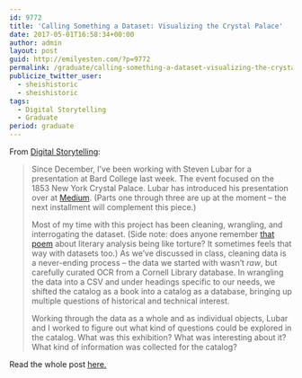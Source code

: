 ```yaml
---
id: 9772
title: 'Calling Something a Dataset: Visualizing the Crystal Palace'
date: 2017-05-01T16:58:34+00:00
author: admin
layout: post
guid: http://emilyesten.com/?p=9772
permalink: /graduate/calling-something-a-dataset-visualizing-the-crystal-palace/
publicize_twitter_user:
  - sheishistoric
  - sheishistoric
tags:
  - Digital Storytelling
  - Graduate
period: graduate
---
```

From <a href="https://digitalstorytelling.jimmcgrath.us/uncategorized/calling-something-a-dataset-visualizing-the-crystal-palace/#more-140" target="_blank" rel="noopener noreferrer">Digital Storytelling</a>:

> Since December, I’ve been working with Steven Lubar for a presentation at Bard College last week. The event focused on the 1853 New York Crystal Palace. Lubar has introduced his presentation over at [Medium](https://medium.com/@lubar/cataloging-history-eac876941db6). (Parts one through three are up at the moment – the next installment will complement this piece.)
>
> Most of my time with this project has been cleaning, wrangling, and interrogating the dataset. (Side note: does anyone remember [that poem](https://www.poetryfoundation.org/poems-and-poets/poems/detail/46712) about literary analysis being like torture? It sometimes feels that way with datasets too.) As we’ve discussed in class, cleaning data is a never-ending process – the data we started with wasn’t _raw_, but carefully curated OCR from a Cornell Library database. In wrangling the data into a CSV and under headings specific to our needs, we shifted the catalog as a book into a catalog as a database, bringing up multiple questions of historical and technical interest.
>
> Working through the data as a whole and as individual objects, Lubar and I worked to figure out what kind of questions could be explored in the catalog. What was this exhibition? What was interesting about it? What kind of information was collected for the catalog?

Read the whole post [here.](https://digitalstorytelling.jimmcgrath.us/uncategorized/calling-something-a-dataset-visualizing-the-crystal-palace/#more-140)
